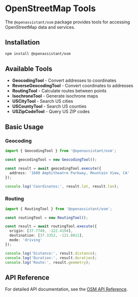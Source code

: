 # OpenStreetMap Tools

The `@openassistant/osm` package provides tools for accessing OpenStreetMap data and services.

## Installation

```bash
npm install @openassistant/osm
```

## Available Tools

- **GeocodingTool** - Convert addresses to coordinates
- **ReverseGeocodingTool** - Convert coordinates to addresses
- **RoutingTool** - Calculate routes between points
- **IsochroneTool** - Generate isochrone maps
- **USCityTool** - Search US cities
- **USCountyTool** - Search US counties
- **USZipCodeTool** - Query US ZIP codes

## Basic Usage

### Geocoding

```typescript
import { GeocodingTool } from '@openassistant/osm';

const geocodingTool = new GeocodingTool();

const result = await geocodingTool.execute({
  address: '1600 Amphitheatre Parkway, Mountain View, CA'
});

console.log('Coordinates:', result.lat, result.lon);
```

### Routing

```typescript
import { RoutingTool } from '@openassistant/osm';

const routingTool = new RoutingTool();

const result = await routingTool.execute({
  origin: [37.7749, -122.4194],
  destination: [37.3352, -121.8811],
  mode: 'driving'
});

console.log('Distance:', result.distance);
console.log('Duration:', result.duration);
console.log('Route:', result.geometry);
```

## API Reference

For detailed API documentation, see the [OSM API Reference](/api/@openassistant/osm/README).

